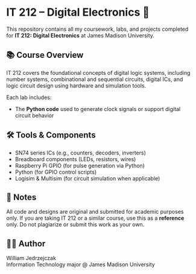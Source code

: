 # IT 212 – Digital Electronics 🔌

This repository contains all my coursework, labs, and projects completed for **IT 212: Digital Electronics** at James Madison University.

## 📚 Course Overview
IT 212 covers the foundational concepts of digital logic systems, including number systems, combinational and sequential circuits, digital ICs, and logic circuit design using hardware and simulation tools.

Each lab includes:
- The **Python code** used to generate clock signals or support digital circuit behavior

## 🛠 Tools & Components
- SN74 series ICs (e.g., counters, decoders, inverters)
- Breadboard components (LEDs, resistors, wires)
- Raspberry Pi GPIO (for pulse generation via Python)
- Python (for GPIO control scripts)
- Logisim & Multisim (for circuit simulation when applicable)

## 📌 Notes

All code and designs are original and submitted for academic purposes only. If you are taking IT 212 or a similar course, use this as a **reference** only. Do not plagiarize or submit this work as your own.

## 👨‍💻 Author
William Jedrzejczak  
Information Technology major @ James Madison University  
